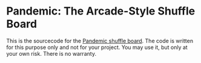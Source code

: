 ﻿# Pandemic: The Arcade-Style Shuffle Board
This is the sourcecode for the [Pandemic shuffle board](https://youtu.be/UstTb5MVG5A). The code is written for this purpose only and not for your project. You may use it, but only at your own risk. There is no warranty.


